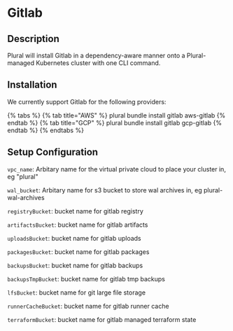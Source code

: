 
# Gitlab

## Description
Plural will install Gitlab in a dependency-aware manner onto a Plural-managed Kubernetes cluster with one CLI command.

## Installation
We currently support Gitlab for the following providers:

{% tabs %}
{% tab title="AWS" %} plural bundle install gitlab aws-gitlab {% endtab %} {% tab title="GCP" %} plural bundle install gitlab gcp-gitlab {% endtab %}
{% endtabs %}

## Setup Configuration
`vpc_name`: Arbitary name for the virtual private cloud to place your cluster in, eg "plural"



`wal_bucket`: Arbitary name for s3 bucket to store wal archives in, eg plural-wal-archives

`registryBucket`: bucket name for gitlab registry

`artifactsBucket`: bucket name for gitlab artifacts

`uploadsBucket`: bucket name for gitlab uploads

`packagesBucket`: bucket name for gitlab packages

`backupsBucket`: bucket name for gitlab backups

`backupsTmpBucket`: bucket name for gitlab tmp backups

`lfsBucket`: bucket name for git large file storage

`runnerCacheBucket`: bucket name for gitlab runner cache

`terraformBucket`: bucket name for gitlab managed terraform state
    
